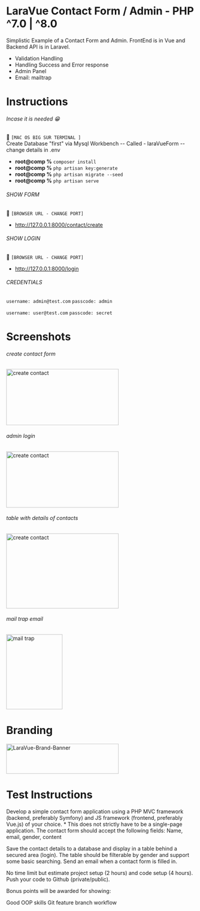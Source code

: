 # LaraVue Contact Form / Admin - PHP ^7.0 | ^8.0 
Simplistic Example of a Contact Form and Admin. FrontEnd is in Vue and Backend API is in Laravel.
* Validation Handling
* Handling Success and Error response 
* Admin Panel
* Email: mailtrap


[//]: <> (// This is confusing, I KNOW, so let me explain it to you)
# Instructions
###### Incase it is needed :grin:
:checkered_flag: ```[MAC OS BIG SUR TERMINAL ]```  
Create Database "first" via Mysql Workbench -- 
Called - laraVueForm -- change details in .env


- **root@comp %** ```composer install```
- **root@comp %** ```php artisan key:generate```
- **root@comp %** ```php artisan migrate --seed```
- **root@comp %** ```php artisan serve```


###### SHOW FORM
:checkered_flag: ```[BROWSER URL - CHANGE PORT]``` 
- <a href="http://127.0.0.1:8000/contact/create">http://127.0.0.1:8000/contact/create</a>

###### SHOW LOGIN
:checkered_flag: ```[BROWSER URL - CHANGE PORT]``` 
- <a href="http://127.0.0.1:8000/login">http://127.0.0.1:8000/login</a>

###### CREDENTIALS
```username: admin@test.com```
```passcode: admin```

```username: user@test.com```
```passcode: secret```


# Screenshots

###### create contact form
<img src="https://raw.githubusercontent.com/DeanDevel/DevTests/main/2022/SocialPlaces/images/sendmessage.png" alt="create contact" width="300" height="150">


###### admin login
<img src="https://raw.githubusercontent.com/DeanDevel/DevTests/main/2022/SocialPlaces/images/adminlogin.png" alt="create contact" width="300" height="150">


###### table with details of contacts
<img src="https://raw.githubusercontent.com/DeanDevel/DevTests/main/2022/SocialPlaces/images/tablecontacts.png" alt="create contact" width="300" height="200">



###### mail trap email
<img src="https://raw.githubusercontent.com/DeanDevel/DevTests/main/2022/SocialPlaces/images/mailtrapemail.png" alt="mail trap" width="150" height="200">



# Branding
<img src="https://raw.githubusercontent.com/DeanDevel/DevTests/main/2022/SocialPlaces/images/0*SzXGvcdI4j0iEWpX.png" alt="LaraVue-Brand-Banner" width="300" height="80">





# Test Instructions
Develop a simple contact form application using a PHP MVC framework (backend, preferably Symfony) and JS framework (frontend, preferably Vue.js) of your choice. * This does not strictly have to be a single-page application. The contact form should accept the following fields: Name, email, gender, content
 
Save the contact details to a database and display in a table behind a secured area (login). The table should be filterable by gender and support some basic searching. Send an email when a contact form is filled in.
 
No time limit but estimate project setup (2 hours) and code setup (4 hours). Push your code to Github (private/public).
 
Bonus points will be awarded for showing:
 
Good OOP skills
Git feature branch workflow
